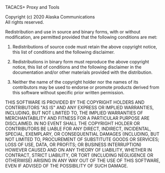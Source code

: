
TACACS+ Proxy and Tools

Copyright (c) 2020 Alaska Communications  
All rights reserved.

Redistribution and use in source and binary forms, with or without
modification, are permitted provided that the following conditions are
met:

   1. Redistributions of source code must retain the above copyright
      notice, this list of conditions and the following disclaimer.

   2. Redistributions in binary form must reproduce the above copyright
      notice, this list of conditions and the following disclaimer in the
      documentation and/or other materials provided with the distribution.

   3. Neither the name of the copyright holder nor the names of its
      contributors may be used to endorse or promote products derived from
      this software without specific prior written permission.

THIS SOFTWARE IS PROVIDED BY THE COPYRIGHT HOLDERS AND CONTRIBUTORS "AS
IS" AND ANY EXPRESS OR IMPLIED WARRANTIES, INCLUDING, BUT NOT LIMITED TO,
THE IMPLIED WARRANTIES OF MERCHANTABILITY AND FITNESS FOR A PARTICULAR
PURPOSE ARE DISCLAIMED. IN NO EVENT SHALL THE COPYRIGHT HOLDER OR
CONTRIBUTORS BE LIABLE FOR ANY DIRECT, INDIRECT, INCIDENTAL, SPECIAL,
EXEMPLARY, OR CONSEQUENTIAL DAMAGES (INCLUDING, BUT NOT LIMITED TO,
PROCUREMENT OF SUBSTITUTE GOODS OR SERVICES; LOSS OF USE, DATA, OR
PROFITS; OR BUSINESS INTERRUPTION) HOWEVER CAUSED AND ON ANY THEORY OF
LIABILITY, WHETHER IN CONTRACT, STRICT LIABILITY, OR TORT (INCLUDING
NEGLIGENCE OR OTHERWISE) ARISING IN ANY WAY OUT OF THE USE OF THIS
SOFTWARE, EVEN IF ADVISED OF THE POSSIBILITY OF SUCH DAMAGE.

